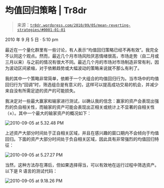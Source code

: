 <!--yml

分类：未分类

日期：2024-05-18 15:32:06

-->

# 均值回归策略 | Tr8dr

> 来源：[`tr8dr.wordpress.com/2010/09/05/mean-reverting-strategies/#0001-01-01`](https://tr8dr.wordpress.com/2010/09/05/mean-reverting-strategies/#0001-01-01)

2010 年 9 月 5 日 · 5:10 pm

最近在一个量化群里有一些讨论，有人表示“均值回归策略已经不再有效”。我完全不认同这个观点。然而，最近几个月市场风险厌恶情绪很高，市场走势（自二月或三月以来）与之前的情况有很大不同。最近几个月的市场对市场制造非常有利，因为波动区间紧缩，对于依赖趋势或大幅波动的策略来说就不那么有利了。

我的其中一个策略非常简单，依赖于一个大组合的均值回归行为。当市场中的均值回归行为“回调”时，筛选组合是有意义的，这样可以提高成功交易的机会，并减少来自没有所需足迹的资产的可能损失。

我决定对一些最大赢家和输家进行测试，以确认我的信念：赢家的资产会表现出强烈的负自相关性，而输家的资产可能会表现出正相关或统计上不显著的自相关性（±）。其中一个最大的输家资产的概况如下：

![2010-09-05 at 5.32.48 PM](https://tr8dr.wordpress.com/wp-content/uploads/2010/09/screen-shot-2010-09-05-at-5-32-48-pm.png)

上述资产大部分时间处于正自相关区域，并且在感兴趣的窗口期内不会倾向于均值回归。下面的资产大部分时间处于负自相关区域，因此具有非常强烈的均值回归特征：

![2010-09-05 at 5.27.27 PM](https://tr8dr.wordpress.com/wp-content/uploads/2010/09/screen-shot-2010-09-05-at-5-27-27-pm.png)

当然，这种方法存在滞后，但如果选择得当，可以有效地在运行过程中筛选资产。以下是 R 语言的测试代码：

![2010-09-05 at 9.18.26 PM](https://tr8dr.wordpress.com/wp-content/uploads/2010/09/screen-shot-2010-09-05-at-9-18-26-pm.png)
